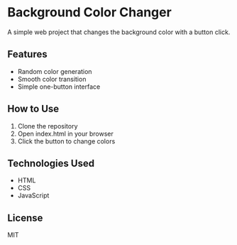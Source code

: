# Background Color Changer

A simple web project that changes the background color with a button click.

## Features
- Random color generation
- Smooth color transition
- Simple one-button interface

## How to Use
1. Clone the repository
2. Open index.html in your browser
3. Click the button to change colors

## Technologies Used
- HTML
- CSS
- JavaScript

## License
MIT
